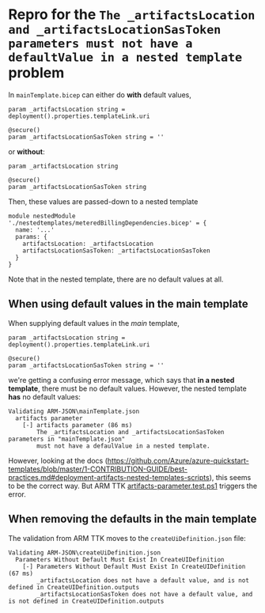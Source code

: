 
# Repro for the `The _artifactsLocation and _artifactsLocationSasToken parameters must not have a defaultValue in a nested template` problem

In `mainTemplate.bicep` can either do **with** default values,

```bicep
param _artifactsLocation string = deployment().properties.templateLink.uri

@secure()
param _artifactsLocationSasToken string = ''
```

or **without**:

```bicep
param _artifactsLocation string

@secure()
param _artifactsLocationSasToken string
```

Then, these values are passed-down to a nested template

```bicep
module nestedModule './nestedtemplates/meteredBillingDependencies.bicep' = {
  name: '...'
  params: {
    artifactsLocation: _artifactsLocation
    artifactsLocationSasToken: _artifactsLocationSasToken
  }
}
```
Note that in the nested template, there are no default values at all. 

## When using default values **in the main template**

When supplying default values in the *main* template,

```bicep
param _artifactsLocation string = deployment().properties.templateLink.uri

@secure()
param _artifactsLocationSasToken string = ''
```

we're getting a confusing error message, which says that **in a nested template**, there must be no default values. However, the nested template **has** no default values:

```text
Validating ARM-JSON\mainTemplate.json
  artifacts parameter
    [-] artifacts parameter (86 ms)
        The _artifactsLocation and _artifactsLocationSasToken parameters in "mainTemplate.json" 
        must not have a defaulValue in a nested template.
```

However, looking at the docs (https://github.com/Azure/azure-quickstart-templates/blob/master/1-CONTRIBUTION-GUIDE/best-practices.md#deployment-artifacts-nested-templates-scripts), this seems to be the correct way. But ARM TTK [artifacts-parameter.test.ps1](https://github.com/Azure/arm-ttk/blob/master/arm-ttk/testcases/deploymentTemplate/artifacts-parameter.test.ps1#L68) triggers the error.


## When removing the defaults in the main template

The validation from ARM TTK moves to the `createUiDefinition.json` file:

```text
Validating ARM-JSON\createUiDefinition.json
  Parameters Without Default Must Exist In CreateUIDefinition
    [-] Parameters Without Default Must Exist In CreateUIDefinition (67 ms)
        _artifactsLocation does not have a default value, and is not defined in CreateUIDefinition.outputs
        _artifactsLocationSasToken does not have a default value, and is not defined in CreateUIDefinition.outputs
```

